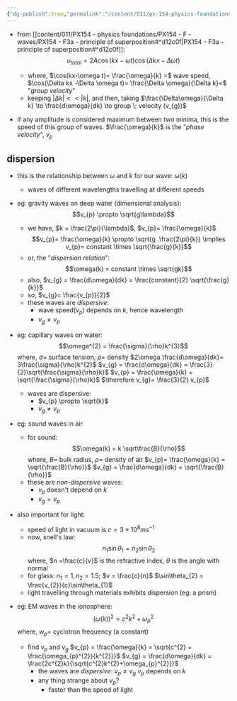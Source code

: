 ```yaml
---
{"dg-publish":true,"permalink":"/content/011/px-154-physics-foundations/px-154-f-waves/px-154-f4-wave-groups-and-group-velocity/","created":"2024-11-25T10:50:32.000+00:00","updated":"2024-11-26T19:51:31.479+00:00"}
---
```


 - from [[content/011/PX154 - physics foundations/PX154 - F - waves/PX154 - F3a - principle of superposition#^d12c0f\|PX154 - F3a - principle of superposition#^d12c0f]]: $$u_{total} = 2A\cos(kx-\omega t)\cos(\Delta kx -\Delta \omega t)$$
	- where, 
		$\cos(kx-\omega t)= \frac{\omega}{k} =$ wave speed, 
		$\cos(\Delta kx -\Delta \omega t)= \frac{\Delta \omega}{\Delta k}=$ "*group velocity*"
	- keeping $|\Delta k|<<|k|$, and then, taking $\frac{\Delta\omega}{\Delta k} \to \frac{d\omega}{dk} \to group \; velocity (v_{g})$

- if any amplitude is considered maximum between two minima, this is the speed of this group of waves. $\frac{\omega}{k}$ is the "*phase velocity*", $v_{p}$
## dispersion
- this is the relationship between $\omega$ and $k$ for our wave: $\omega(k)$
	- waves of different wavelengths travelling at different speeds
- eg: gravity waves on deep water (dimensional analysis}: 
$$v_{p} \propto \sqrt{g\lambda}$$
	- we have, $k = \frac{2\pi}{\lambda}$, $v_{p}= \frac{\omega}{k}$
	$$v_{p}= \frac{\omega}{k} \propto \sqrt{g .\frac{2\pi}{k}} \implies v_{p}= constant \times \sqrt{\frac{g}{k}}$$
	- or, the "*dispersion relation*": 
	$$\omega(k) = constant \times \sqrt{gk}$$
	- also, $v_{g} = \frac{d\omega}{dk} = \frac{constant}{2} \sqrt{\frac{g}{k}}$
	- so, $v_{g}= \frac{v_{p}}{2}$
	- these waves are *dispersive*:
		- wave speed($v_{p}$) depends on $k$, hence wavelength
		- $v_{g}\neq v_{p}$

- eg: capillary waves on water: 
$$\omega^{2} = \frac{\sigma}{\rho}k^{3}$$
		where, $\sigma=$ surface tension, $\rho=$ density 
			$2\omega \frac{d\omega}{dk}= 3\frac{\sigma}{\rho}k^{2}$
			$v_{g} = \frac{d\omega}{dk} = \frac{3}{2}\sqrt{\frac{\sigma}{\rho}k}$
			$v_{p} = \frac{\omega}{k} = \sqrt{\frac{\sigma}{\rho}k}$
			$\therefore v_{g}= \frac{3}{2} v_{p}$
	- waves are dispersive:
		- $v_{p} \propto \sqrt{k}$
		- $v_{g}\neq v_{p}$

- eg: sound waves in air
	- for sound: 
	$$\omega(k) = k \sqrt\frac{B}{\rho}$$
		where, $B=$ bulk radius, $\rho=$ density of air
		$v_{p}= \frac{\omega}{k} = \sqrt{\frac{B}{\rho}}$
		$v_{g} = \frac{d\omega}{dk} = \sqrt{\frac{B}{\rho}}$
	- these are *non-dispersive* waves:
		- $v_{p}$ doesn't depend on $k$
		- $v_{g} = v_{p}$

- also important for light:
	- speed of light in vacuum is $c = 3 \times 10^{8} ms^{-1}$
	- now, snell's law: 
	$$n_{1}\sin\theta_{1} = n_{2} \sin\theta_{2}$$
		where, $n =\frac{c}{v}$ is the refractive index, $\theta$ is the angle with normal
	- for glass: $n_{1}= 1, n_{2}= 1.5$; $v = \frac{c}{n}$
		$\sin\theta_{2} = \frac{v_{2}}{c}\sin\theta_{1}$
	- light travelling through materials exhibits dispersion (eg: a prism)
	
 - eg: EM waves in the ionosphere: 
 $$(\omega(k))^{2} = c^{2}k^{2}+\omega_{p}^{2}$$
		 where, $w_p=$ cyclotron frequency (a constant)
	- find $v_{p}$ and $v_{g}$
			$v_{p} = \frac{\omega}{k} = \sqrt{c^{2} + \frac{\omega_{p}^{2}}{k^{2}}}$
			$v_{g} = \frac{d\omega}{dk} = \frac{2c^{2}k}{\sqrt{c^{2}k^{2}+\omega_{p}^{2}}}$
		- the waves are *dispersive*:
			$v_{p}\neq v_{g}$
			$v_{p}$ depends on $k$
		- any thing strange about $v_{p}$?
			- faster than the speed of light